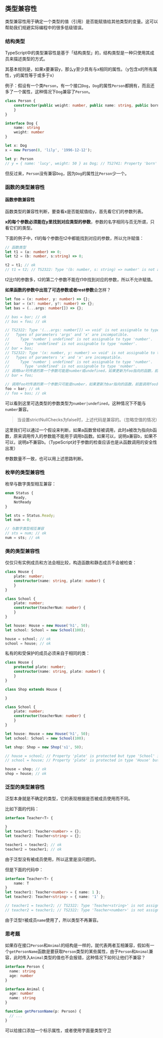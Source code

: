 ## 类型兼容性

类型兼容性用于确定一个类型的值（引用）是否能赋值给其他类型的变量。这可以帮助我们规避实际编程中的很多低级错误。

### 结构类型

TypeScript中的类型兼容性是基于「结构类型」的，结构类型是一种只使用其成员来描述类型的方式。

其基本规则是，如果x要兼容y，那么y至少具有与x相同的属性。（y包含x的所有属性，y的属性等于或多于x）

例子：假设有一个类`Person`，有一个接口`Dog`，`Dog`的属性`Person`都拥有，而且还多了一个属性，这种情况下`Dog`兼容了`Person`。

```typescript
class Person {
    constructor(public weight: number, public name: string, public born: string) {
    }
}

interface Dog {
    name: string
    weight: number
}

let x: Dog
x = new Person(8, 'lily', '1996-12-12');

let y: Person
// y = { name: 'lucy', weight: 50 } as Dog; // TS2741: Property 'born' is missing in type 'Dog' but required in type 'Person'.
```

但反过来，`Person`没有兼容`Dog`，因为`Dog`的属性比`Person`少一个。



### 函数的类型兼容性

#### 函数参数兼容性

函数类型的兼容性判断，要查看x是否能赋值给y，首先看它们的参数列表。

**x的每个参数必须能在y里找到对应类型的参数**，参数的名字相同与否无所谓，只看它们的类型。

下面的例子中，t1的每个参数在t2中都能找到对应的参数，所以允许赋值：

```typescript
// 函数类型
let t1 = (a: number) => 0;
let t2 = (b: number, s:string) => 0;

t2 = t1; // ok
// t1 = t2; // TS2322: Type '(b: number, s: string) => number' is not assignable to type '(a: number) => number'.
```

t2比t1的参数多，t2的第二个参数不能在t1中找到对应的参数，所以不允许赋值。

**如果函数的参数中出现了可选参数或者rest参数**会怎样？

```typescript
let foo = (x: number, y: number) => {};
let bar = (x?: number, y?: number) => {};
let bas = (...args: number[]) => {};

// bas = bar; // ok
// bas = foo; // ok

// TS2322: Type '(...args: number[]) => void' is not assignable to type '(x?: number | undefined, y?: number | undefined) => void'.
//   Types of parameters 'args' and 'x' are incompatible.
//     Type 'number | undefined' is not assignable to type 'number'.
//       Type 'undefined' is not assignable to type 'number'.
// bar = bas;
// TS2322: Type '(x: number, y: number) => void' is not assignable to type '(x?: number | undefined, y?: number | undefined) => void'.
//   Types of parameters 'x' and 'x' are incompatible.
//     Type 'number | undefined' is not assignable to type 'number'.
//       Type 'undefined' is not assignable to type 'number'.
// 调用bar时传递的第一个参数可能是number或undefined，如果更新为foo指向的函数，前面调用bar的地方可能会出现第一个参数类型不兼容
// bar = foo;

// 调用foo时传递的第一个参数只可能是number，如果更新为bar指向的函数，前面调用foo的地方不会出现类型不兼容
foo = bar; // ok
// foo = bas; // ok
```

可以看到这里可选类型的参数类型为`number|undefined`，这种情况下不能与`number`兼容。

> 当设置strictNullChecks为false时，上述代码是兼容的。（忽略空值的情况）

这里我们可以通过一个假设来判断，如果a函数曾经被调用，此时a被改为指向b函数，原来调用传入的参数能不能用于调用b函数。如果可以，说明a兼容b，如果不可以，说明a不兼容b。（TypeScript对于参数的检查应该也是从函数调用的安全性出发）

参数数量不一致，也可以用上述思路判断。



### 枚举的类型兼容性

枚举与数字类型相互兼容：

```typescript
enum Status {
    Ready,
    NotReady
}

let sts = Status.Ready;
let num = 0;

// 与数字类型相互兼容
// sts = num; // ok
num = sts; // ok
```



### 类的类型兼容性

仅仅只有实例成员和方法会相比较，构造函数和静态成员不会被检查：

```typescript
class House {
    plate: number;
    constructor(name: string, plate: number) {
    }
}

class School {
    plate: number;
    constructor(teacherNum: number) {
    }
}

let house: House = new House('h1', 50);
let school: School = new School(100);

house = school; // ok
school = house; // ok
```

私有的和受保护的成员必须来自于相同的类：

```typescript
class House {
    protected plate: number;
    constructor(name: string, plate: number) {
    }
}

class Shop extends House {

}

class School {
    plate: number;
    constructor(teacherNum: number) {
    }
}

let house: House = new House('h1', 50);
let school: School = new School(100);

let shop: Shop = new Shop('s1', 50);

// house = school; // Property 'plate' is protected but type 'School' is not a class derived from 'House'. school的plate存在被访问过的可能，但是house的plate不能被父类和子类内部以外的地方访问
// school = house; // Property 'plate' is protected in type 'House' but public in type 'School'. house的plate是受保护的，但是school的plate可能被外部访问

house = shop; // ok
shop = house; // ok
```



### 泛型的类型兼容性

泛型本身就是不确定的类型，它的表现根据是否被成员使用而不同。

比如下面的代码：

```typescript
interface Teacher<T> {

}
let teacher1: Teacher<number> = {};
let teacher2: Teacher<string> = {};

teacher1 = teacher2; // ok
teacher2 = teacher1; // ok
```

由于泛型没有被成员使用，所以这里是没问题的。

但是下面的代码中：

```typescript
interface Teacher<T> {
    name: T
}
let teacher1: Teacher<number> = { name: 1 };
let teacher2: Teacher<string> = { name: '1' };

// teacher1 = teacher2; // TS2322: Type 'Teacher<string>' is not assignable to type 'Teacher<number>'. Type 'string' is not assignable to type 'number'.
// teacher2 = teacher1; // TS2322: Type 'Teacher<number>' is not assignable to type 'Teacher<string>'. Type 'number' is not assignable to type 'string'.
```

由于泛型`T`被成员`name`使用了，所以类型不再兼容。



### 思考题

如果存在接口`Person`和`Animal`的结构是一样的，就代表两者互相兼容，假如有一个`getPersonName`函数是要获取`Person`类型的某些属性，由于`Person`和`Animal`兼容，此时传入`Animal`类型的值也不会报错，这种情况下如何让他们不兼容？

```typescript
interface Person {
  name: string
  age: number
}

interface Animal {
  age: number
  name: string
}

function getPersonName(p: Person) {
  // ...
}
```

可以给接口添加一个标示属性，或者使用字面量类型守卫